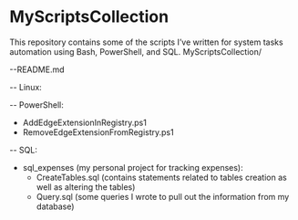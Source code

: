 # MyScriptsCollection
This repository contains some of the scripts I’ve written for system tasks automation using Bash, PowerShell, and SQL.
MyScriptsCollection/

--README.md

-- Linux:

-- PowerShell:

  - AddEdgeExtensionInRegistry.ps1
  - RemoveEdgeExtensionFromRegistry.ps1

-- SQL:
  - sql_expenses (my personal project for tracking expenses):
    - CreateTables.sql (contains statements related to tables creation as well as altering the tables)
    - Query.sql (some queries I wrote to pull out the information from my database)
      
    


